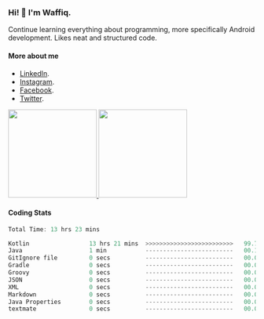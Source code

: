 ### Hi! 👋 I'm Waffiq.

Continue learning everything about programming, more specifically Android development. Likes neat and structured code.

#### More about me 
- [LinkedIn](https://www.linkedin.com/in/waffiqaziz/).
- [Instagram](https://www.instagram.com/waffiqaziz/).
- [Facebook](https://web.facebook.com/WaffiqAziz/).
- [Twitter](https://twitter.com/AzizWaffiq).

<p align="left">
<a href="https://github.com/waffiqaziz">
  <img height="180em" src="https://github-readme-stats-eight-theta.vercel.app/api?username=waffiqaziz&show_icons=true&theme=algolia&include_all_commits=true&count_private=true"/>
  <img height="180em" src="https://github-readme-stats-eight-theta.vercel.app/api/top-langs/?username=waffiqaziz&layout=compact&langs_count=8&theme=algolia"/>
</a>
</p>

#### Coding Stats
<!--START_SECTION:waka-->

```rust
Total Time: 13 hrs 23 mins

Kotlin                 13 hrs 21 mins  >>>>>>>>>>>>>>>>>>>>>>>>>   99.72 %
Java                   1 min           -------------------------   00.19 %
GitIgnore file         0 secs          -------------------------   00.04 %
Gradle                 0 secs          -------------------------   00.02 %
Groovy                 0 secs          -------------------------   00.01 %
JSON                   0 secs          -------------------------   00.01 %
XML                    0 secs          -------------------------   00.01 %
Markdown               0 secs          -------------------------   00.00 %
Java Properties        0 secs          -------------------------   00.00 %
textmate               0 secs          -------------------------   00.00 %
```

<!--END_SECTION:waka-->
